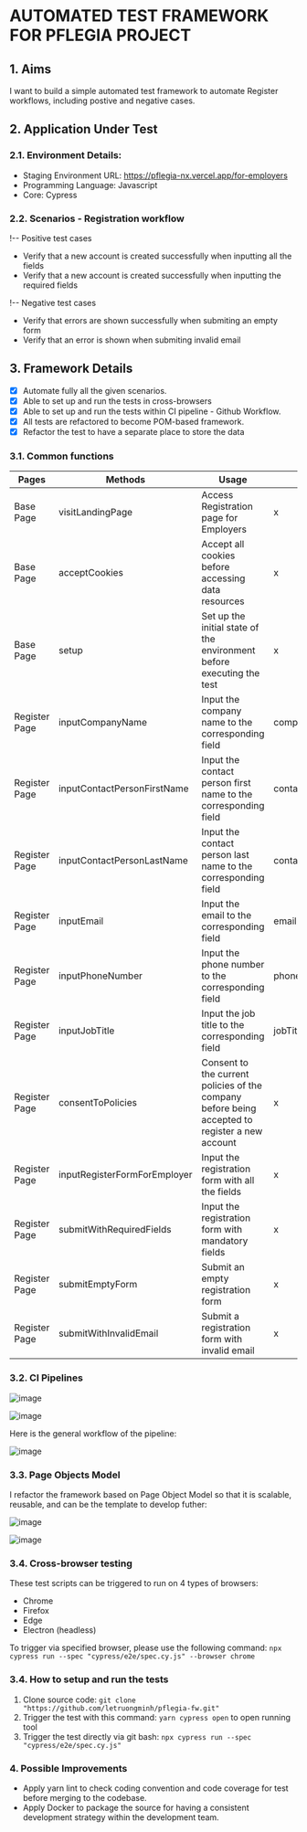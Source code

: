 # AUTOMATED TEST FRAMEWORK FOR PFLEGIA PROJECT

## 1. Aims
I want to build a simple automated test framework to automate Register workflows, including postive and negative cases.

## 2. Application Under Test
### 2.1. Environment Details: 
* Staging Environment URL: https://pflegia-nx.vercel.app/for-employers
* Programming Language: Javascript
* Core: Cypress

### 2.2. Scenarios - Registration workflow
!-- Positive test cases
* Verify that a new account is created successfully when inputting all the fields
* Verify that a new account is created successfully when inputting the required fields

!-- Negative test cases
* Verify that errors are shown successfully when submiting an empty form
* Verify that an error is shown when submiting invalid email

## 3. Framework Details
- [x] Automate fully all the given scenarios.
- [x] Able to set up and run the tests in cross-browsers
- [x] Able to set up and run the tests within CI pipeline - Github Workflow.
- [x] All tests are refactored to become POM-based framework.
- [x] Refactor the test to have a separate place to store the data

### 3.1. Common functions
| Pages  | Methods | Usage | Input |
| ------------- | ------------- | ------------- | ------------- |
| Base Page | visitLandingPage | Access Registration page for Employers | x |
| Base Page | acceptCookies | Accept all cookies before accessing data resources | x | 
| Base Page | setup | Set up the initial state of the environment before executing the test | x | 
| Register Page | inputCompanyName | Input the company name to the corresponding field | companyName |
| Register Page | inputContactPersonFirstName | Input the contact person first name to the corresponding field | contactPersonFirstname |
| Register Page | inputContactPersonLastName | Input the contact person last name to the corresponding field | contactPersonLastname |
| Register Page | inputEmail | Input the email to the corresponding field | email | 
| Register Page | inputPhoneNumber | Input the phone number to the corresponding field | phoneNumber | 
| Register Page | inputJobTitle | Input the job title to the corresponding field | jobTitle | 
| Register Page | consentToPolicies | Consent to the current policies of the company before being accepted to register a new account | x | 
| Register Page | inputRegisterFormForEmployer | Input the registration form with all the fields | x | 
| Register Page | submitWithRequiredFields | Input the registration form with mandatory fields | x | 
| Register Page | submitEmptyForm | Submit an empty registration form | x | 
| Register Page | submitWithInvalidEmail | Submit a registration form with invalid email | x | 

### 3.2. CI Pipelines

![image](https://user-images.githubusercontent.com/53706302/229240681-ba55e09c-9f07-4fae-9848-338b53070b09.png)

![image](https://user-images.githubusercontent.com/53706302/229240862-114d5bad-2977-48d4-a17c-d6d77ccecb7c.png)

Here is the general workflow of the pipeline:

![image](https://user-images.githubusercontent.com/53706302/229240742-7ab6de13-ed37-4ec8-a615-3ca2f61bca4a.png)

### 3.3. Page Objects Model
I refactor the framework based on Page Object Model so that it is scalable, reusable, and can be the template to develop futher: 

![image](https://user-images.githubusercontent.com/53706302/229240943-97ef8fb8-6ffa-49b5-8329-66d15fe94326.png)

![image](https://user-images.githubusercontent.com/53706302/229249939-1f3c1643-f172-4775-beae-86af7c0c417c.png)

### 3.4. Cross-browser testing
These test scripts can be triggered to run on 4 types of browsers: 
* Chrome
* Firefox
* Edge
* Electron (headless)

To trigger via specified browser, please use the following command: `npx cypress run --spec "cypress/e2e/spec.cy.js" --browser chrome`

### 3.4. How to setup and run the tests
1. Clone source code: `git clone "https://github.com/letruongminh/pflegia-fw.git"`
2. Trigger the test with this command: `yarn cypress open` to open running tool 
3. Trigger the test directly via git bash: `npx cypress run --spec "cypress/e2e/spec.cy.js"`

### 4. Possible Improvements
* Apply yarn lint to check coding convention and code coverage for test before merging to the codebase.
* Apply Docker to package the source for having a consistent development strategy within the development team.
